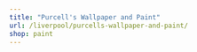 ```yaml
---
title: "Purcell's Wallpaper and Paint"
url: /liverpool/purcells-wallpaper-and-paint/
shop: paint
---
```

